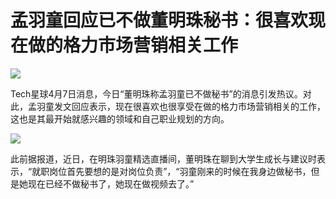 # 孟羽童回应已不做董明珠秘书：很喜欢现在做的格力市场营销相关工作

![](https://inews.gtimg.com/newsapp_bt/0/15772878126/1000)

Tech星球4月7日消息，今日“董明珠称孟羽童已不做秘书”的消息引发热议。对此，孟羽童发文回应表示，现在很喜欢也很享受在做的格力市场营销相关的工作，这也是其最开始就感兴趣的领域和自己职业规划的方向。

![](https://inews.gtimg.com/newsapp_bt/0/15772878209/1000)

此前据报道，近日，在明珠羽童精选直播间，董明珠在聊到大学生成长与建议时表示，“就职岗位首先要想的是对岗位负责”，“羽童刚来的时候在我身边做秘书，但是她现在已经不做秘书了，她现在做视频去了。”

